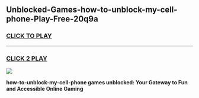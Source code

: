 
## Unblocked-Games-how-to-unblock-my-cell-phone-Play-Free-20q9a
<h3>
<a href="https://premium76.site?title=how-to-unblock-my-cell-phone&ref=20M">CLICK TO PLAY</a></h3>
<hr>

<h3>
<a href="https://premium76.site?title=how-to-unblock-my-cell-phone&ref=20M">CLICK 2 PLAY</a>
  
</h3>

<a href="https://premium76.site?title=how-to-unblock-my-cell-phone&ref=19M"><img src="https://clearcache.store/games.png"></a>


**how-to-unblock-my-cell-phone games unblocked: Your Gateway to Fun and Accessible Online Gaming**
